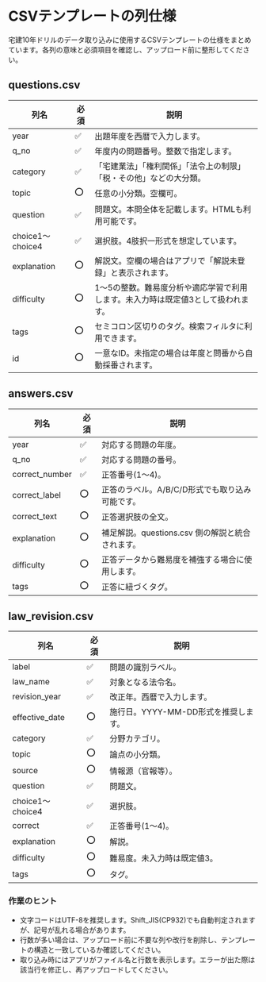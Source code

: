# CSVテンプレートの列仕様

宅建10年ドリルのデータ取り込みに使用するCSVテンプレートの仕様をまとめています。各列の意味と必須項目を確認し、アップロード前に整形してください。

## questions.csv

| 列名 | 必須 | 説明 |
| --- | --- | --- |
| year | ✅ | 出題年度を西暦で入力します。|
| q_no | ✅ | 年度内の問題番号。整数で指定します。|
| category | ✅ | 「宅建業法」「権利関係」「法令上の制限」「税・その他」などの大分類。|
| topic | ⭕️ | 任意の小分類。空欄可。|
| question | ✅ | 問題文。本問全体を記載します。HTMLも利用可能です。|
| choice1〜choice4 | ✅ | 選択肢。4肢択一形式を想定しています。|
| explanation | ⭕️ | 解説文。空欄の場合はアプリで「解説未登録」と表示されます。|
| difficulty | ⭕️ | 1〜5の整数。難易度分析や適応学習で利用します。未入力時は既定値3として扱われます。|
| tags | ⭕️ | セミコロン区切りのタグ。検索フィルタに利用できます。|
| id | ⭕️ | 一意なID。未指定の場合は年度と問番から自動採番されます。|

## answers.csv

| 列名 | 必須 | 説明 |
| --- | --- | --- |
| year | ✅ | 対応する問題の年度。|
| q_no | ✅ | 対応する問題の番号。|
| correct_number | ✅ | 正答番号(1〜4)。|
| correct_label | ⭕️ | 正答のラベル。A/B/C/D形式でも取り込み可能です。|
| correct_text | ⭕️ | 正答選択肢の全文。|
| explanation | ⭕️ | 補足解説。questions.csv 側の解説と統合されます。|
| difficulty | ⭕️ | 正答データから難易度を補強する場合に使用します。|
| tags | ⭕️ | 正答に紐づくタグ。|

## law_revision.csv

| 列名 | 必須 | 説明 |
| --- | --- | --- |
| label | ✅ | 問題の識別ラベル。|
| law_name | ✅ | 対象となる法令名。|
| revision_year | ✅ | 改正年。西暦で入力します。|
| effective_date | ⭕️ | 施行日。YYYY-MM-DD形式を推奨します。|
| category | ✅ | 分野カテゴリ。|
| topic | ⭕️ | 論点の小分類。|
| source | ⭕️ | 情報源（官報等）。|
| question | ✅ | 問題文。|
| choice1〜choice4 | ✅ | 選択肢。|
| correct | ✅ | 正答番号(1〜4)。|
| explanation | ⭕️ | 解説。|
| difficulty | ⭕️ | 難易度。未入力時は既定値3。|
| tags | ⭕️ | タグ。|

### 作業のヒント

- 文字コードはUTF-8を推奨します。Shift_JIS(CP932)でも自動判定されますが、記号が乱れる場合があります。
- 行数が多い場合は、アップロード前に不要な列や改行を削除し、テンプレートの構造と一致しているか確認してください。
- 取り込み時にはアプリがファイル名と行数を表示します。エラーが出た際は該当行を修正し、再アップロードしてください。
